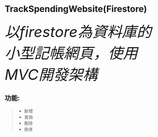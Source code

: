 # TrackSpendingWebsite(Firestore)
<font size=90>*以firestore為資料庫的小型記帳網頁，使用MVC開發架構* </font>
## 功能:
 > * 新增
 > * 查詢
 > * 刪除
 > * 排序
